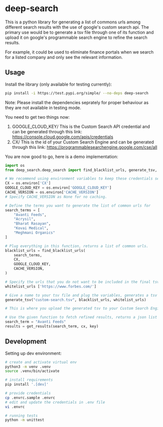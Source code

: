 # deep-search

This is a python library for generating a list of commons urls among different search results with the use of google's custom search api. The primary use would be to generate a tsv file through one of its function and upload it on google's programmable search engine to refine the search results.

For example, it could be used to eliminate finance portals when we search for a listed company and only see the relevant information.

## Usage

Install the library (only available for testing currently):

```bash
pip install -i https://test.pypi.org/simple/ --no-deps deep-search
```

Note: Please install the dependencies seprately for proper behaviour as they are not available in testing mode.

You need to get two things now:

1. GOOGLE_CLOUD_KEY/
   This is the Custom Search API credential and can be generated through this link:
   https://console.cloud.google.com/apis/credentials
2. CX/
   This is the id of your Custom Search Engine and can be generated through this link:
   https://programmablesearchengine.google.com/cse/all

You are now good to go, here is a demo implementation:

```python
import os
from deep_search.deep_search import find_blacklist_urls, generate_tsv, get_results

# We recommend using environment variables to keep these credentials secure, read GOOGLE_CLOUD_KEY, CX and CACHE_VERSION from the environment variables.
CX = os.environ['CX']
GOOGLE_CLOUD_KEY = os.environ['GOOGLE_CLOUD_KEY']
CACHE_VERSION = os.environ['CACHE_VERSION']
# Specify CACHE_VERSION as None for no caching.

# Define the terms you want to generate the list of common urls for
search_terms = [
    "Avanti Feeds",
    "Acrysil",
    "Bharat Rasayan",
    "Kovai Medical",
    "Meghmani Organics"
]

# Plug everything in this function, returns a list of common urls.
blacklist_urls = find_blacklist_urls(
    search_terms,
    CX,
    GOOGLE_CLOUD_KEY,
    CACHE_VERSION,
)

# Specify the urls that you do not want to be included in the final tsv file.
whitelist_urls ['https://www.forbes.com/']

# Give a name to your tsv file and plug the variables, generates a tsv file.
generate_tsv("custom-search.tsv", blacklist_urls, whitelist_urls)

# This is where you upload the generated tsv to your Custom Search Engine at https://programmablesearchengine.google.com/cse/all (manually).

# Use the given function to fetch refined results, returns a json list with title and link property.
search_term = "Avanti Feeds"
results = get_results(search_term, cx, key)
```

## Development

Setting up dev environment:

```bash
# create and activate virtual env
python3 -m venv .venv
source .venv/bin/activate

# install requirements
pip install '.[dev]'

# provide credentials
cp .envrc.sample .envrc
# edit and update the credentials in .env file
vi .envrc

# running tests
python -m unittest
```
